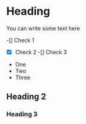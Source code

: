 # Heading

You can write some text here

-[] Check 1
-[x] Check 2
-[] Check 3

- One
- Two 
- Three

## Heading 2
### Heading 3